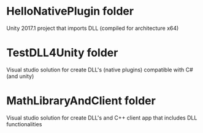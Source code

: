 # HelloNativePlugin folder
Unity 2017.1 project that imports DLL (compiled for architecture x64)

# TestDLL4Unity folder
Visual studio solution for create DLL's (native plugins) compatible with C# (and unity)

# MathLibraryAndClient folder
Visual studio solution for create DLL's and C++ client app that includes DLL functionalities